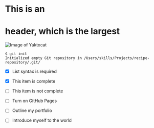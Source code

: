 # This is an <h1> header, which is the largest
![Image of Yaktocat](https://octodex.github.com/images/yaktocat.png)
````
$ git init
Initialized empty Git repository in /Users/skills/Projects/recipe-repository/.git/
````

- [x] List syntax is required
- [x] This item is complete
- [ ] This item is not complete

- [ ] Turn on GitHub Pages
- [ ] Outline my portfolio
- [ ] Introduce myself to the world
